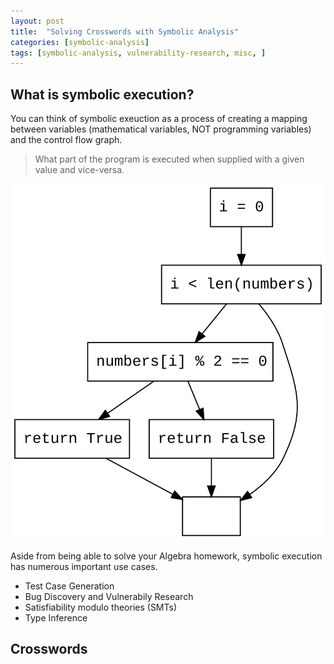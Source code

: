```yaml
---
layout: post
title:  "Solving Crosswords with Symbolic Analysis"
categories: [symbolic-analysis]
tags: [symbolic-analysis, vulnerability-research, misc, ]
---
```


## What is symbolic execution?
You can think of symbolic exeuction as a process of creating a mapping between variables (mathematical variables, NOT programming variables) and the control flow graph. 
> What part of the program is executed when supplied with a given value and vice-versa.

![Control Flow Graph](/images/cfg.svg)

Aside from being able to solve your Algebra homework, symbolic execution has numerous important use cases.
* Test Case Generation 
* Bug Discovery and Vulnerabily Research
* Satisfiability modulo theories (SMTs)
* Type Inference

## Crosswords
